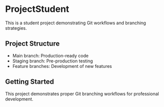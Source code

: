 # ProjectStudent

This is a student project demonstrating Git workflows and branching strategies.

## Project Structure
- Main branch: Production-ready code
- Staging branch: Pre-production testing
- Feature branches: Development of new features

## Getting Started
This project demonstrates proper Git branching workflows for professional development.